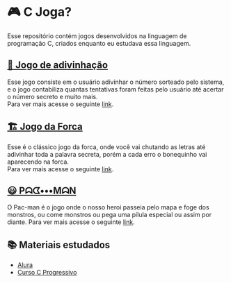 # :video_game: C Joga? 

Esse repositório contém jogos desenvolvidos na linguagem de programação C, criados enquanto eu estudava essa linguagem.

## [:game_die: Jogo de adivinhação](https://github.com/JenniferDominique/C_joga/tree/main/Adivinha)
Esse jogo consiste em o usuário adivinhar o número sorteado pelo sistema,  e o jogo contabiliza quantas tentativas foram feitas pelo usuário até acertar o número secreto e muito mais. <br>
Para ver mais acesse o seguinte [link](https://github.com/JenniferDominique/C_joga/tree/main/Adivinha).

## [:building_construction: Jogo da Forca](https://github.com/JenniferDominique/C_joga/tree/main/Forca)
Esse é o clássico jogo da forca, onde você vai chutando as letras até adivinhar toda a palavra secreta, porém a cada erro o bonequinho vai aparecendo na forca. <br>
Para ver mais acesse o seguinte [link](https://github.com/JenniferDominique/C_joga/tree/main/Forca).

## [:smiley: Pᗣᗧ•••MᗣN](https://github.com/JenniferDominique/C_joga/tree/main/Pacman)

O Pac-man é o jogo onde o nosso heroi passeia pelo mapa e foge dos monstros, ou come monstros ou pega uma pílula especial ou assim por diante.
Para ver mais acesse o seguinte [link](https://github.com/JenniferDominique/C_joga/tree/main/Pacman).

## :books: Materiais estudados

* [Alura](cursos.alura.com.b)
* [Curso C Progressivo](https://www.cprogressivo.net/p/curso-de-c-online-para-iniciantes.html)